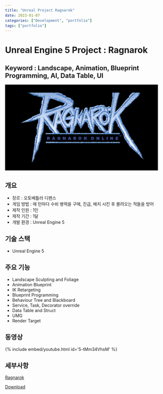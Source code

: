 ```yaml
---
title: "Unreal Project Ragnarok"
date: 2023-01-07
categories: ["Development", "portfolio"]
tags: ["portfolio"]
---
```



# Unreal Engine 5 Project : Ragnarok

## Keyword : Landscape, Animation, Blueprint Programming, AI, Data Table, UI

![](/images/93cb5ef0-3a52-4876-89d1-9adb1c96fb57-image.png)

## 개요

- 장르 : 오토배틀러 디펜스
- 게임 방법 : 매 턴마다 수비 병력을 구매, 진급, 배치 시킨 후 몰려오는 적들을 방어
- 제작 인원 : 1인
- 제작 기간 : 1달
- 개발 환경 : Unreal Engine 5

## 기술 스택

- Unreal Engine 5

## 주요 기능

- Landscape Sculpting and Foliage
- Animation Blueprint
- IK Retargeting
- Blueprint Programming
- Behaviour Tree and Blackboard
- Service, Task, Decorator override
- Data Table and Struct
- UMG
- Render Target

## 동영상

{% include embed/youtube.html id='5-tMm34VhsM' %}

## 세부사항

[Ragnarok](https://www.notion.so/Ragnarok-f0ab5d233a0f4b01848eb41a7481c2b8?pvs=21)

[Download](http://naver.me/GOzpOdDF)
